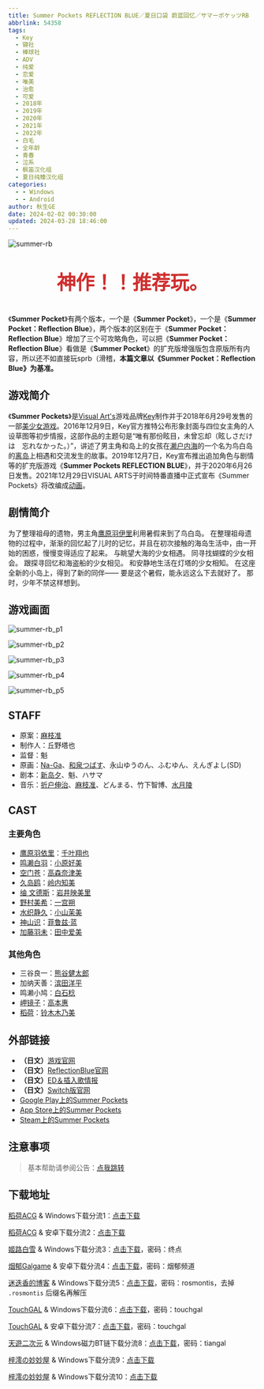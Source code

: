 ```yaml
---
title: Summer Pockets REFLECTION BLUE／夏日口袋 蔚蓝回忆／サマーポケッツRB
abbrlink: 54358
tags:
  - Key
  - 键社
  - 棒球社
  - ADV
  - 纯爱
  - 恋爱
  - 唯美
  - 治愈
  - 可爱
  - 2018年
  - 2019年
  - 2020年
  - 2021年
  - 2022年
  - 白毛
  - 全年龄
  - 青春
  - 泣系
  - 枫笛汉化组
  - 夏日纯臻汉化组
categories:
  - - Windows
  - - Android
author: 秋生GE
date: 2024-02-02 00:30:00
updated: 2024-03-28 18:46:00
---
```


<style>
  .topText {
    color: #cf2e2e;
    text-align: center;
    font-size: 2.4rem;
    font-weight: bold;
  }
</style>

![summer-rb](https://unpkg.com/galgame/img/summer-rb.webp)

<p class="topText">神作！！推荐玩。</p>

《**Summer Pocket**》有两个版本，一个是《**Summer Pocket**》，一个是《**Summer Pocket：Reflection Blue**》，两个版本的区别在于《**Summer Pocket：Reflection Blue**》增加了三个可攻略角色，可以把《**Summer Pocket：Reflection Blue**》看做是《**Summer Pocket**》的扩充版增强版包含原版所有内容，所以还不如直接玩sprb（滑稽，**本篇文章以《Summer Pocket：Reflection Blue》为基准。**

<!-- more -->

## 游戏简介

《**Summer Pockets**》是[Visual Art's](https://zh.wikipedia.org/wiki/Visual_Art's)游戏品牌[Key](https://zh.wikipedia.org/wiki/Key_(遊戲品牌))制作并于2018年6月29号发售的一部[美少女游戏](https://zh.wikipedia.org/wiki/美少女游戏)。2016年12月9日，Key官方推特公布形象封面与四位女主角的人设草图等初步情报，这部作品的主题句是“唯有那份眩目，未曾忘却（眩しさだけは　忘れなかった。）”，讲述了男主角和岛上的女孩在[濑户内海](https://zh.wikipedia.org/wiki/濑户内海)的一个名为鸟白岛的[离岛](https://zh.wikipedia.org/wiki/离岛)上相遇和交流发生的故事。2019年12月7日，Key宣布推出追加角色与剧情等的扩充版游戏《**Summer Pockets REFLECTION BLUE**》，并于2020年6月26日发售。2021年12月29日VISUAL ARTS于时间特番直播中正式宣布《Summer Pockets》将改编成[动画](https://zh.wikipedia.org/wiki/日本動畫)。

## 剧情简介

为了整理祖母的遗物，男主角[鹰原羽伊里](https://moegirl.uk/%E9%B9%B0%E5%8E%9F%E7%BE%BD%E4%BE%9D%E9%87%8C)利用暑假来到了鸟白岛。
在整理祖母遗物的过程中，渐渐的回忆起了儿时的记忆，并且在初次接触的海岛生活中，由一开始的困惑，慢慢变得适应了起来。
与眺望大海的少女相遇。
同寻找蝴蝶的少女相会。
跟探寻回忆和海盗船的少女相见。
和安静地生活在灯塔的少女相知。
在这座全新的小岛上，得到了新的同伴——
要是这个暑假，能永远这么下去就好了。
那时，少年不禁这样想到。

## 游戏画面

![summer-rb_p1](https://unpkg.com/galgame/img/summer-rb_p1.webp)

![summer-rb_p2](https://unpkg.com/galgame/img/summer-rb_p2.webp)

![summer-rb_p3](https://unpkg.com/galgame/img/summer-rb_p3.webp)

![summer-rb_p4](https://unpkg.com/galgame/img/summer-rb_p4.webp)

![summer-rb_p5](https://unpkg.com/galgame/img/summer-rb_p5.webp)

## STAFF

- 原案：[麻枝准](https://zh.moegirl.org.cn/麻枝准)
- 制作人：丘野塔也
- 监督：魁
- 原画：[Na-Ga](https://zh.moegirl.org.cn/Na-Ga)、[和泉つばす](https://zh.moegirl.org.cn/和泉つばす)、永山ゆうのん、ふむゆん、えんぎよし(SD)
- 剧本：[新岛夕](https://zh.moegirl.org.cn/新岛夕)、魁、ハサマ
- 音乐：[折户伸治](https://zh.moegirl.org.cn/折户伸治)、[麻枝准](https://zh.moegirl.org.cn/麻枝准)、どんまる、竹下智博、[水月陵](https://zh.moegirl.org.cn/水月陵)

## CAST

### 主要角色

- [鹰原羽依里](https://moegirl.uk/%E9%B9%B0%E5%8E%9F%E7%BE%BD%E4%BE%9D%E9%87%8C)：[千叶翔也](https://mzh.moegirl.org.cn/%E5%8D%83%E5%8F%B6%E7%BF%94%E4%B9%9F)
- [鸣濑白羽](https://moegirl.uk/%E9%B8%A3%E6%BF%91%E7%99%BD%E7%BE%BD)：[小原好美](https://mzh.moegirl.org.cn/%E5%B0%8F%E5%8E%9F%E5%A5%BD%E7%BE%8E)
- [空门苍](https://moegirl.uk/%E7%A9%BA%E9%97%A8%E8%8B%8D)：[高森奈津美](https://mzh.moegirl.org.cn/%E9%AB%98%E6%A3%AE%E5%A5%88%E6%B4%A5%E7%BE%8E)
- [久岛鸥](https://moegirl.uk/%E4%B9%85%E5%B2%9B%E9%B8%A5)：[岭内知美](https://mzh.moegirl.org.cn/%E5%B2%AD%E5%86%85%E7%9F%A5%E7%BE%8E)
- [䌷 文德斯](https://moegirl.uk/%E4%8C%B7%E6%96%87%E5%BE%B7%E6%96%AF)：[岩井映美里](https://mzh.moegirl.org.cn/%E5%B2%A9%E4%BA%95%E6%98%A0%E7%BE%8E%E9%87%8C)
- [野村美希](https://moegirl.uk/%E9%87%8E%E6%9D%91%E7%BE%8E%E5%B8%8C)：[一宫朔](https://mzh.moegirl.org.cn/%E4%B8%80%E5%AE%AB%E6%9C%94)
- [水织静久](https://moegirl.uk/%E6%B0%B4%E7%BB%87%E9%9D%99%E4%B9%85)：[小山茉美](https://mzh.moegirl.org.cn/%E5%B0%8F%E5%B1%B1%E8%8C%89%E7%BE%8E#.E6.B8.B8.E6.88.8F)
- [神山识](https://mzh.moegirl.org.cn/%E7%A5%9E%E5%B1%B1%E8%AF%86)：[菲鲁兹·蓝](https://mzh.moegirl.org.cn/%E8%8F%B2%E9%B2%81%E5%85%B9%C2%B7%E8%93%9D)
- [加藤羽未](https://mzh.moegirl.org.cn/%E5%8A%A0%E8%97%A4%E7%BE%BD%E6%9C%AA)：[田中爱美](https://mzh.moegirl.org.cn/%E7%94%B0%E4%B8%AD%E7%88%B1%E7%BE%8E)

### 其他角色

- 三谷良一：[熊谷健太郎](https://mzh.moegirl.org.cn/%E7%86%8A%E8%B0%B7%E5%81%A5%E5%A4%AA%E9%83%8E)
- 加纳天善：[滨田洋平](https://mzh.moegirl.org.cn/%E6%BB%A8%E7%94%B0%E6%B4%8B%E5%B9%B3)
- 鸣濑小鸠：[白石稔](https://mzh.moegirl.org.cn/%E7%99%BD%E7%9F%B3%E7%A8%94)
- [岬镜子](https://mzh.moegirl.org.cn/%E5%B2%AC%E9%95%9C%E5%AD%90)：[高本惠](https://mzh.moegirl.org.cn/%E9%AB%98%E6%9C%AC%E6%83%A0)
- [稻荷](https://mzh.moegirl.org.cn/%E7%A8%BB%E8%8D%B7)：[铃木木乃美](https://mzh.moegirl.org.cn/%E9%93%83%E6%9C%A8%E6%9C%A8%E4%B9%83%E7%BE%8E)

## 外部链接

- **（日文）**[游戏官网](http://key.visualarts.gr.jp/summer/)
- **（日文）**[ReflectionBlue官网](https://key.visualarts.gr.jp/summer_rb/index.html)
- **（日文）**[ED＆插入歌情报](http://key.visualarts.gr.jp/summer/sound.html/)
- **（日文）**[Switch版官网](https://www.prot.co.jp/switch/summerpockets/index.html)
- [Google Play上的Summer Pockets](https://play.google.com/store/apps/details?id=jp.co.product.kn.summerpockets)
- [App Store上的Summer Pockets](https://itunes.apple.com/cn/app/summer-pockets/id1444587492)
- [Steam上的Summer Pockets](https://store.steampowered.com/app/897220/Summer_Pockets/)

## 注意事项

> 基本帮助请参阅公告：[点我跳转](/p/announcement/)

## 下载地址

[稻荷ACG](https://sakustar.moe/) & Windows下载分流1：[点击下载](https://sakustar.moe/download?post_id=475&index=0&i=0)

[稻荷ACG](https://sakustar.moe/) & 安卓下载分流2：[点击下载](https://sakustar.moe/download?post_id=6519&index=0&i=0)

[姬路白雪](https://jlbx.xyz/) & Windows下载分流3：[点击下载](https://pan.jlbx.xyz/?s=Summer%20Pockets%20REFLECTION%20BLUE)，密码：终点

[烟郁Galgame](https://yanyugal.top/) & 安卓下载分流4：[点击下载](https://yanyugal.top/d/disk1/%E5%B0%8F%E5%B0%8F%E7%9A%84%E5%88%86%E4%BA%AB%EF%BC%88PC%EF%BC%86%E5%AE%89%E5%8D%93%EF%BC%89/%E5%AE%89%E5%8D%93/%E7%9B%B4%E8%A3%85%E5%AE%89%E8%A3%85%E5%8C%85/%E5%A4%8F%E6%97%A5%E5%8F%A3%E8%A2%8B%20REFLECTION%20BLUE.7z)，密码：烟郁频道

[迷迭香的博客](https://rosmontis.com/) & Windows下载分流5：[点击下载](https://drive.rosmontis.com/s/rP4CM)，密码：rosmontis，去掉 `.rosmontis` 后缀名再解压

[TouchGAL](https://www.touchgal.com/) & Windows下载分流6：[点击下载](https://pan.touchgal.net/s/P8hR)，密码：touchgal

[TouchGAL](https://www.touchgal.com/) & 安卓下载分流7：[点击下载](https://pan.touchgal.net/s/md9Ux)，密码：touchgal

[天遊二次元](https://www.tiangal.com/) & Windows磁力BT链下载分流8：[点击下载](magnet:?xt=urn:btih:dce43de260587486f24c1a416e0fc80ce6d2a423)，密码：tiangal

[梓澪の妙妙屋](https://zi0.cc/) & Windows下载分流9：[点击下载](https://zi0.cc/d/%60%E3%80%90%E5%90%88%E9%9B%86%E7%B3%BB%E5%88%97%E3%80%91/%E3%80%90PC%E3%80%91key%E7%A4%BE%E7%B3%BB%E5%88%97%E4%BD%9C%E5%93%81/Summer%20Pockets%20REFLECTION%20BLUE.zip?sign=sLJwMKc5SVori7wmhI2_b7obtTMF6rSJZ6ye9uCMPc4=:0)

[梓澪の妙妙屋](https://zi0.cc/) & Windows下载分流10：[点击下载](https://zi0.cc/d/%60%E3%80%90%E5%90%88%E9%9B%86%E7%B3%BB%E5%88%97%E3%80%91/%E6%B1%89%E5%8C%96galgame%E4%BC%9A%E7%A4%BE%E5%90%88%E9%9B%86/%E6%B1%89%E5%8C%96%E4%BC%9A%E7%A4%BE%E5%90%88%E9%9B%86%E9%83%A8%E5%88%86%20part24/KEY/%E6%B1%89%E5%8C%96%E7%89%88/%5B200626%5D%5BKey%5D%20Summer%20Pockets%20REFLECTION%20BLUE.rar?sign=7GTw16-VL_DsiRdHudmcatwtryjIMbc0fmByNDcxF_w=:0)
